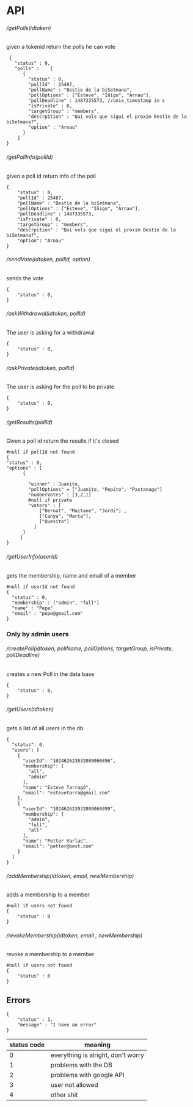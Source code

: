 # API

###### /getPolls(idtoken)
given a tokenid return the polls he can vote
```
 {
   "status" : 0,
   "polls" :    [
      {
        "status" : 0,
        "pollId" : 25487,
        "pollName" : "Bestie de la biSetmana",
        "pollOptions" : ["Esteve", "Iñigo", "Arnau"],
        "pollDeadline" : 1487335573, //unix_timestamp in s
        "isPrivate" : 0,
        "targetGroup" : "members",
        "descrpition" : "Qui vols que sigui el proxim Bestie de la biSetmana?",
        "option" : "Arnau"
      }
    ]
}
```

###### /getPollInfo(pollId)
given a poll id return info of the poll
```
{
    "status" : 0,
    "pollId" : 25487,
    "pollName" : "Bestie de la biSetmana",
    "pollOptions" : ["Esteve", "Iñigo", "Arnau"],
    "pollDeadline" : 1487335573,
    "isPrivate" : 0,
    "targetGroup" : "members",
    "descrpition" : "Qui vols que sigui el proxim Bestie de la biSetmana?",
    "option": "Arnau"
}

```

###### /sendVote(idtoken, pollId, option)
sends the vote
```
{
    "status" : 0,
}
```



###### /askWithdrawal(idtoken, pollId)
The user is asking for a withdrawal
```
{
    "status" : 0,
}
```

###### /askPrivate(idtoken, pollId)
The user is asking for the poll to be private
```
{
    "status" : 0,
}
```

###### /getResults(pollId)
Given a poll id return the results if it's closed
```
#null if pollId not found
{
"status" : 0,
"options" : [
      {

        "winner" : Juanito,
        "pollOptions" = ["Juanito, "Pepito", "Pastanaga"]
        "numberVotes" : [3,2,1]
        #null if private
        "voters" : [
            ["Bernat", "Maitane", "Jordi"] ,
            ["Canya", "Marta"],
            ["Quesito"]
          ]
      }
     ]
}
```

###### /getUserInfo(userId)
gets the membership, name and email of a member
```
#null if userId not found
{
  "status" : 0,  
  "membership" : ["admin", "full"]
  "name" : "Pepe"
  "email" : "pepe@gmail.com"
}
```

### Only by admin users

###### /createPoll(idtoken, pollName, pollOptions, targetGroup, isPrivate, pollDeadline)
creates a new Poll in the data base
```
{
    "status" : 0,
}
```
###### /getUsers(idtoken)
gets a list of all users in the db
```
{
  "status": 0,
  "users": [
    {
      "userId": "102462623832080066896",
      "membership": [
        "all",
        "admin"
      ],
      "name": "Esteve Tarragó",
      "email": "estevetarra@gmail.com"
    },
    {
      "userId": "102462623932080066899",
      "membership": [
        "admin",
        "full",
        "all"
      ],
      "name": "Petter Varlac",
      "email": "petter@best.com"
    }
  ]
}
```
###### /addMembership(idtoken, email, newMembership)
adds a membership to a member
```
#null if users not found
{
    "status" : 0
}
```
###### /revokeMembership(idtoken, email , newMembership)
revoke a membership to a member
```
#null if users not found
{
    "status" : 0
}

```


## Errors
```
{
    "status" : 1,
    "message" : "I have an error"
}
```

status code | meaning
--- | ---
0 | everything is alright, don't worry
1 | problems with the DB
2 | problems with google API
3 | user not allowed
4 | other shit
